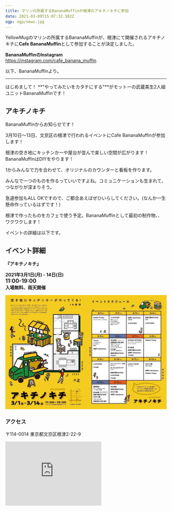 ```yaml
---
title: マリンの所属するBananaMuffinが根津のアキチノキチに参加
date: 2021-03-09T15:07:32.582Z
ogp: ogp/news.jpg
---
```

YellowMugのマリンの所属するBananaMuffinが、根津にて開催されるアキチノキチに**Cafe BananaMuffin**として参加することが決定しました。

**BananaMuffinのInstagram**<br><https://instagram.com/cafe_banana_muffin>

以下、BananaMuffinより。

- - -

はじめまして！
**"やってみたいをカタチにする"**がモットーの武蔵美生2人組ユニットBananaMuffinです！

## アキチノキチ

BananaMuffinからお知らせです！

3月10日〜13日、文京区の根津で行われるイベントにCafe BananaMuffinが参加します！

根津の空き地にキッチンかーや屋台が並んで楽しい空間が広がります！BananaMuffinはDIYをやります！

1からみんなで力を合わせて、オリジナルのカウンターと看板を作ります。

みんなで一つのものを作るっていいですよね。コミュニケーションも生まれて、つながりが深まりそう。

急遽参加もALL OKですので、ご都合あえばぜひいらしてください。(なんか一生懸命作っているはずです！)

根津で作ったものをカフェで使う予定。BananaMuffinとして最初の制作物、、ワクワクします！

イベントの詳細は以下です。

## イベント詳細

**『アキチノキチ』**

**2021年3月1日(月) - 14日(日) <br>
<big>11:00-19:00</big><br>
入場無料、雨天開催**

![アキチノキチ](/static/images/20210309-233820.jpg "アキチノキチ")

### アクセス

〒114-0014 東京都文京区根津2-22-9

<iframe class=map src="https://www.google.com/maps/embed?pb=!1m18!1m12!1m3!1d809.8164525187657!2d139.76444978810534!3d35.71968078757582!2m3!1f0!2f0!3f0!3m2!1i1024!2i768!4f13.1!3m3!1m2!1s0x60188c2dab8d223b%3A0x12d36611cc7a9b42!2z44CSMTEzLTAwMzEg5p2x5Lqs6YO95paH5Lqs5Yy65qC55rSl77yS5LiB55uu77yS77yS4oiS77yZ!5e0!3m2!1sja!2sjp!4v1615300174499!5m2!1sja!2sjp" height="200" frameborder="0" allowfullscreen="" aria-hidden="false" tabindex="0" decoding=async loading=lazy>></iframe>